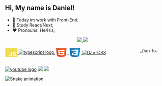 ## Hi, My name is Daniel!
- 🚀 Today im work with Front-End;
- 📕 Study React/Next;
- ❤️ Pronouns: He/His; 

<div align="center">
  <a href="https://github.com/hirokirigaya">
  <img height="150em" src="https://github-readme-stats.vercel.app/api?username=hirokirigaya&show_icons=true&theme=dark&include_all_commits=true&count_private=true"/>
  <img height="150em" src="https://github-readme-stats.vercel.app/api/top-langs/?username=hirokirigaya&layout=compact&langs_count=7&theme=dark"/>
</div>
 
 <div style="display: inline_block"><br>
  <img align="center" alt="Dan-Js" height="30" width="40" src="https://raw.githubusercontent.com/devicons/devicon/master/icons/javascript/javascript-plain.svg">
  <img src="https://cdn.jsdelivr.net/gh/devicons/devicon/icons/typescript/typescript-plain.svg" height="30" width="42" alt="typescript logo"  />
  <img align="center" alt="Dan-HTML" height="30" width="40" src="https://raw.githubusercontent.com/devicons/devicon/master/icons/html5/html5-original.svg">
  <img align="center" alt="Dan-CSS" height="30" width="40" src="https://raw.githubusercontent.com/devicons/devicon/master/icons/css3/css3-original.svg">
  <img align="center" alt="Dan-CSS" height="30" width="40" src="https://cdn.jsdelivr.net/gh/devicons/devicon/icons/react/react-original.svg" />
  <img align="right" alt="Dan-foto" height="150" style="border-radius:50px;" 
       src="https://cdn.discordapp.com/attachments/931595721600294992/996451809562472478/kirito.gif" />
</div>
  
  ##
  <div>
  <a href="https://www.youtube.com/channel/UCGanhUB_aetD16UBbUJ9n6g" targer="_blank">
   <img src="https://img.shields.io/static/v1?message=Youtube&logo=youtube&label=&color=FF0000&logoColor=white&labelColor=&style=for-the-badge" alt="youtube logo"  /></a>
  <a href = "mailto:danielferreiradeveloper@gmail.com"><img src="https://img.shields.io/badge/-Gmail-%23333?style=for-the-badge&logo=gmail&logoColor=white" target="_blank"></a>
  <a href="https://www.linkedin.com/in/daniel-junio-0832481bb/" target="_blank"><img src="https://img.shields.io/badge/-LinkedIn-%230077B5?style=for-the-badge&logo=linkedin&logoColor=white" target="_blank"></a> 
  </div>
  
![Snake animation](https://github.com/hirokirigaya/hirokirigaya/blob/output/github-contribution-grid-snake.svg)
